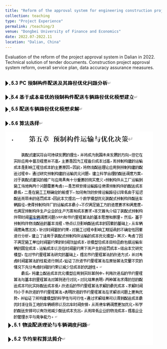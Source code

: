 ```yaml
---
title: "Reform of the approval system for engineering construction projects in Dalian"
collection: teaching
type: "Project Experience"
permalink: /teaching/3
venue: "Dongbei University of Finance and Economics"
date: 2022.07-2022.11
location: "Dalian, China"
---
```



Evaluation of the reform of the project approval system in Dalian in 2022. Technical solution of tender documents. Construction 
project approval system reform, overall service plan, data accuracy assurance measures.


<br/><img src='/images/VRP1.png'><br/><img src='/images/VRP2.png'><br/>
